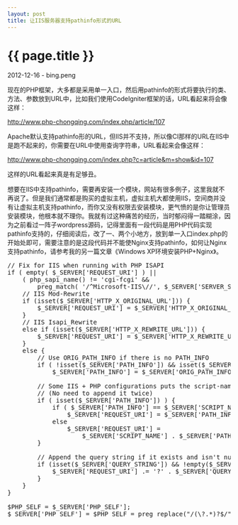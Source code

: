 ```yaml
---
layout: post
title: 让IIS服务器支持pathinfo形式的URL
---
```


{{ page.title }}
================


<p class="meta">2012-12-16 - bing.peng</p>

现在的PHP框架，大多都是采用单一入口，然后用pathinfo的形式将要执行的类、方法、参数放到URL中，比如我们使用CodeIgniter框架的话，URL看起来将会像这样：

http://www.php-chongqing.com/index.php/article/107

Apache默认支持pathinfo形的URL，但IIS并不支持，所以像CI那样的URL在IIS中是跑不起来的，你需要在URL中使用查询字符串，URL看起来会像这样：

http://www.php-chongqing.com/index.php?c=article&m=show&id=107

这样的URL看起来真是有足够丑。

想要在IIS中支持pathinfo，需要再安装一个模块，网站有很多例子，这里我就不再说了。但是我们通常都是购买的虚拟主机，虚拟主机大都使用IIS，空间商并没有让虚拟主机支持pathinfo，而你又没有权限去安装模块，更气愤的是你让管理员安装模块，他根本就不理你。我就有过这种痛苦的经历，当时郁闷得一踏糊涂，因为之前看过一阵子wordpress源码，记得里面有一段代码是用PHP代码实现pathinfo支持的，仔细阅读后，改了一、两个小地方，放到单一入口index.php的开始处即可，需要注意的是这段代码并不能使Nginx支持pathinfo，如何让Nginx支持pathinfo，请参考我的另一篇文章《Windows XP环境安装PHP+Nginx》。

<pre class="brush:php">
// Fix for IIS when running with PHP ISAPI
if ( empty( $_SERVER['REQUEST_URI'] ) || 
	( php_sapi_name() != 'cgi-fcgi' && 
		preg_match( '/^Microsoft-IIS\//', $_SERVER['SERVER_SOFTWARE'] ) ) ) {
    // IIS Mod-Rewrite
    if (isset($_SERVER['HTTP_X_ORIGINAL_URL'])) {
        $_SERVER['REQUEST_URI'] = $_SERVER['HTTP_X_ORIGINAL_URL'];
    }
    // IIS Isapi_Rewrite
    else if (isset($_SERVER['HTTP_X_REWRITE_URL'])) {
        $_SERVER['REQUEST_URI'] = $_SERVER['HTTP_X_REWRITE_URL'];
    }
    else {
        // Use ORIG_PATH_INFO if there is no PATH_INFO
        if ( !isset($_SERVER['PATH_INFO']) && isset($_SERVER['ORIG_PATH_INFO']) )
			$_SERVER['PATH_INFO'] = $_SERVER['ORIG_PATH_INFO'];

		// Some IIS + PHP configurations puts the script-name in the path-info
		// (No need to append it twice)
		if ( isset($_SERVER['PATH_INFO']) ) {
			if ( $_SERVER['PATH_INFO'] == $_SERVER['SCRIPT_NAME'] )
				$_SERVER['REQUEST_URI'] = $_SERVER['PATH_INFO'];
			else
				$_SERVER['REQUEST_URI'] = 
					$_SERVER['SCRIPT_NAME'] . $_SERVER['PATH_INFO'];
        }

		// Append the query string if it exists and isn't null
		if (isset($_SERVER['QUERY_STRING']) && !empty($_SERVER['QUERY_STRING'])) {
			$_SERVER['REQUEST_URI'] .= '?' . $_SERVER['QUERY_STRING'];
		}
    }
}

$PHP_SELF = $_SERVER['PHP_SELF'];
$_SERVER['PHP_SELF'] = $PHP_SELF = preg_replace("/(\?.*)?$/",'',$_SERVER["REQUEST_URI"]);
</pre>
